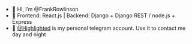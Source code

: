 - 🙋‍ Hi, I’m @FrankRowlinson
- 🥑 Frontend: React.js | Backend: Django + Django REST / node.js + Express
- 🐋 [@Highlighted](https://t.me/Highlighted) is my personal telegram account. Use it to contact me day and night

<!---
FrankRowlinson/FrankRowlinson is a ✨ special ✨ repository because its `README.md` (this file) appears on your GitHub profile.
You can click the Preview link to take a look at your changes.
--->
